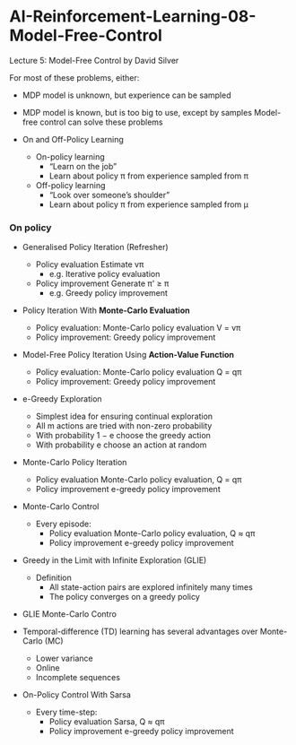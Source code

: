 # AI-Reinforcement-Learning-08-Model-Free-Control
Lecture 5: Model-Free Control by David Silver

For most of these problems, either:
  - MDP model is unknown, but experience can be sampled
  - MDP model is known, but is too big to use, except by samples
Model-free control can solve these problems

- On and Off-Policy Learning
  - On-policy learning
    - “Learn on the job”
    - Learn about policy π from experience sampled from π
  - Off-policy learning
    - “Look over someone’s shoulder”
    - Learn about policy π from experience sampled from µ

### On policy

- Generalised Policy Iteration (Refresher)
  - Policy evaluation Estimate vπ
    - e.g. Iterative policy evaluation
  - Policy improvement Generate π' ≥ π
    - e.g. Greedy policy improvement
- Policy Iteration With **Monte-Carlo Evaluation**
  - Policy evaluation: Monte-Carlo policy evaluation V = vπ
  - Policy improvement: Greedy policy improvement
- Model-Free Policy Iteration Using **Action-Value Function**
  - Policy evaluation: Monte-Carlo policy evaluation Q = qπ
  - Policy improvement: Greedy policy improvement
  
- e-Greedy Exploration
  - Simplest idea for ensuring continual exploration
  - All m actions are tried with non-zero probability
  - With probability 1 − e choose the greedy action
  - With probability e choose an action at random

- Monte-Carlo Policy Iteration
  - Policy evaluation Monte-Carlo policy evaluation, Q = qπ
  - Policy improvement e-greedy policy improvement
  
- Monte-Carlo Control
  - Every episode:
    - Policy evaluation Monte-Carlo policy evaluation, Q ≈ qπ
    - Policy improvement e-greedy policy improvement
    
- Greedy in the Limit with Infinite Exploration (GLIE)
  - Definition
     - All state-action pairs are explored infinitely many times
     - The policy converges on a greedy policy
     
- GLIE Monte-Carlo Contro

- Temporal-difference (TD) learning has several advantages over Monte-Carlo (MC)
  - Lower variance
  - Online
  - Incomplete sequences
  
- On-Policy Control With Sarsa
  - Every time-step:
    - Policy evaluation Sarsa, Q ≈ qπ
    - Policy improvement e-greedy policy improvement

